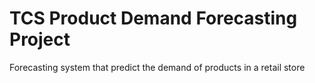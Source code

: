 # TCS Product Demand Forecasting Project
Forecasting system that predict the demand of products in a retail store
